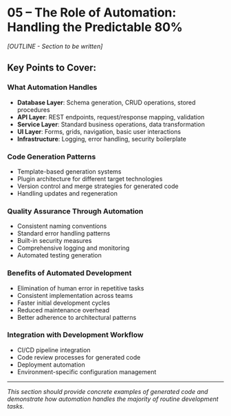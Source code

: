 # 05 – The Role of Automation: Handling the Predictable 80%

*[OUTLINE - Section to be written]*

## Key Points to Cover:

### What Automation Handles
- **Database Layer**: Schema generation, CRUD operations, stored procedures
- **API Layer**: REST endpoints, request/response mapping, validation
- **Service Layer**: Standard business operations, data transformation
- **UI Layer**: Forms, grids, navigation, basic user interactions
- **Infrastructure**: Logging, error handling, security boilerplate

### Code Generation Patterns
- Template-based generation systems
- Plugin architecture for different target technologies
- Version control and merge strategies for generated code
- Handling updates and regeneration

### Quality Assurance Through Automation
- Consistent naming conventions
- Standard error handling patterns
- Built-in security measures
- Comprehensive logging and monitoring
- Automated testing generation

### Benefits of Automated Development
- Elimination of human error in repetitive tasks
- Consistent implementation across teams
- Faster initial development cycles
- Reduced maintenance overhead
- Better adherence to architectural patterns

### Integration with Development Workflow
- CI/CD pipeline integration
- Code review processes for generated code
- Deployment automation
- Environment-specific configuration management

---

*This section should provide concrete examples of generated code and demonstrate how automation handles the majority of routine development tasks.*
